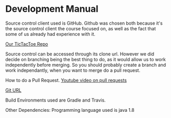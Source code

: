 Development Manual
=======

Source control client used is GitHub. Github was chosen both because it's the source control client the course focused on, as well as the fact that some of us already had experience with it.

[Our TicTacToe Repo](https://github.com/Hugbunadarfraedihopurinn/TicTacToe)

Source control can be accessed through its clone url. However we did decide on branching being the best thing to do, as it would allow us to work independently before merging. So you should probably create a branch and work independantly, when you want to merge do a pull request.

How to do a Pull Request.
[Youtube video on pull requests](https://www.youtube.com/watch?v=YTbRzhQju4c)


[Git URL](https://github.com/Hugbunadarfraedihopurinn/TicTacToe.git)

Build Environments used are Gradle and Travis.

Other Dependencies: Programming language used is java 1.8
